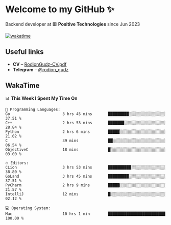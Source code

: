 # Welcome to my GitHub ✨

Backend developer at 🟥 **Positive Technologies** since Jun 2023

[![wakatime](https://wakatime.com/badge/user/f84f6fea-179f-4f5d-a4f0-4e45b7070455.svg)](https://wakatime.com/@f84f6fea-179f-4f5d-a4f0-4e45b7070455)  

  
## Useful links
- **CV** – [RodionGudz-CV.pdf](https://github.com/rodion-gudz/rodion-gudz/files/12843067/RodionGudz-CV.pdf)
- **Telegram** – [@rodion_gudz](https://t.me/rodion_gudz)

## WakaTime

<!--START_SECTION:waka-->
📊 **This Week I Spent My Time On** 

```text
💬 Programming Languages: 
Go                       3 hrs 45 mins       █████████░░░░░░░░░░░░░░░░   37.51 % 
C++                      2 hrs 53 mins       ███████░░░░░░░░░░░░░░░░░░   28.84 % 
Python                   2 hrs 6 mins        █████░░░░░░░░░░░░░░░░░░░░   21.02 % 
C                        39 mins             ██░░░░░░░░░░░░░░░░░░░░░░░   06.54 % 
ObjectiveC               18 mins             █░░░░░░░░░░░░░░░░░░░░░░░░   03.00 % 

🔥 Editors: 
CLion                    3 hrs 53 mins       ██████████░░░░░░░░░░░░░░░   38.80 % 
GoLand                   3 hrs 45 mins       █████████░░░░░░░░░░░░░░░░   37.51 % 
PyCharm                  2 hrs 9 mins        █████░░░░░░░░░░░░░░░░░░░░   21.57 % 
IntelliJ                 12 mins             █░░░░░░░░░░░░░░░░░░░░░░░░   02.12 % 

💻 Operating System: 
Mac                      10 hrs 1 min        █████████████████████████   100.00 % 
```


<!--END_SECTION:waka-->
